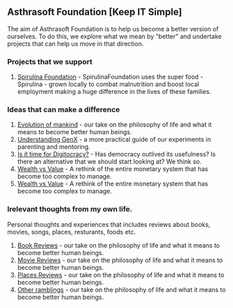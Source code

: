 ## Asthrasoft Foundation [Keep IT Simple]

The aim of Asthrasoft Foundation is to help us become a better version of ourselves. To do this, we explore what we mean by "better" and undertake projects that can help us move in that direction.

### Projects that we support
 1. [Spirulina Foundation](https://www.spirulinafoundation.com/) - SpirulinaFoundation uses the super food - Spirulina - grown locally to combat malnutrition and boost local employment making a huge difference in the lives of these families.
 
### Ideas that can make a difference
 1. [Evolution of mankind](C90/T01/P000.Cover) - our take on the philosophy of life and what it means to become better human beings.
 2. [Understanding GenX](C90/T02/P000.Cover) - a more practical guide of our experiments in parenting and mentoring.
 3. [Is it time for Digitocracy?](C90/T03/P000.Cover) - Has democracy outlived its usefulness? Is there an alternative that we should start looking at? We think so.
 4. [Wealth vs Value](C90/T04/P000.Cover) - A rethink of the entire monetary system that has become too complex to manage.
 5. [Wealth vs Value](C90/T04/P000.Cover) - A rethink of the entire monetary system that has become too complex to manage.
 
### Irelevant thoughts from my own life.
Personal thoughts and experiences that includes reviews about books, movies, songs, places, resturants, foods etc.
1. [Book Reviews](C90/T01/P000.Cover) - our take on the philosophy of life and what it means to become better human beings.
2. [Movie Reviews](C90/T01/P000.Cover) - our take on the philosophy of life and what it means to become better human beings.
3. [Places Reviews](C90/T01/P000.Cover) - our take on the philosophy of life and what it means to become better human beings.
4. [Other ramblings](C90/T01/P000.Cover) - our take on the philosophy of life and what it means to become better human beings.
<!--stackedit_data:
eyJoaXN0b3J5IjpbMTQ5NDc5MjM4OCwxOTQ4NDgyMzkwLDE5Nz
M0NTU5OF19
-->